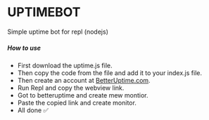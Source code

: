 # UPTIMEBOT
Simple uptime bot for repl (nodejs)

##### How to use 

* First download the uptime.js file.
* Then copy the code from the file and add it to your index.js file.
* Then create an account at <a href="https://betteruptime.com">BetterUptime.com</a>.
* Run Repl and copy the webview link.
* Got to betteruptime and create mew montior.
* Paste the copied link and create monitor.
* All done ✅
